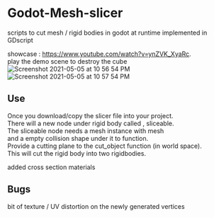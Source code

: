
# Godot-Mesh-slicer
scripts to cut mesh / rigid bodies in godot at runtime implemented in GDscript


showcase : https://www.youtube.com/watch?v=ynZVK_XyaRc.  
play the demo scene to destroy the cube 
![Screenshot 2021-05-05 at 10 56 54 PM](https://user-images.githubusercontent.com/54761979/117183645-66e7eb80-adf5-11eb-89b6-728219f4b59c.png)
![Screenshot 2021-05-05 at 10 57 54 PM](https://user-images.githubusercontent.com/54761979/117183652-6a7b7280-adf5-11eb-9b17-09e449a973da.png)
## Use

Once you download/copy the slicer file into your project.  
There will a new node under rigid body called , sliceable.  
The sliceable node needs a mesh instance with mesh   
and a empty collision shape under it to function.     
Provide a cutting plane to the cut_object function (in world space).   
This will cut the rigid body into two rigidbodies.   

added cross section materials

## Bugs 
bit of texture / UV distortion on the newly generated vertices

